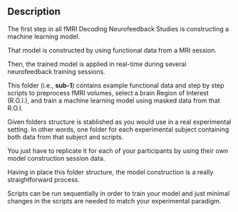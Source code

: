 ## Description

The first step in all fMRI Decoding Neurofeedback Studies is constructing a machine learning model.

That model is constructed by using functional data from a MRI session.

Then, the trained model is applied in real-time during several neurofeedback training sessions.

This folder (i.e., **sub-1**) contains example functional data and step by step scripts to preprocess fMRI volumes, select a brain Region of Interest (R.O.I.), and train a machine learning model using masked data from that R.O.I.

Given folders structure is stablished as you would use in a real experimental setting. In other words, one folder for each experimental subject containing both data from that subject and scripts.

You just have to replicate it for each of your participants by using their own model construction session data.

Having in place this folder structure, the model construction is a really straightforward process.

Scripts can be run sequentially in order to train your model and just minimal changes in the scripts are needed to match your experimental paradigm.

